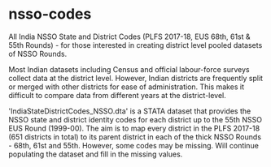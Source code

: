 # nsso-codes
 All India NSSO State and District Codes (PLFS 2017-18, EUS 68th, 61st &amp; 55th Rounds) - for those interested in creating district level pooled datasets of NSSO Rounds.

Most Indian datasets including Census and official labour-force surveys collect data at the district level. 
However, Indian districts are frequently split or merged with other districts for ease of administration. 
This makes it difficult to compare data from different years at the district-level.  

'IndiaStateDistrictCodes_NSSO.dta' is a STATA dataset that provides the NSSO state and district identity codes for each district up to the 55th NSSO EUS Round (1999-00). The aim is to map every district in the PLFS 2017-18 (651 districts in total) to its parent district in each of the thick NSSO Rounds - 68th, 61st and 55th.
However, some codes may be missing. Will continue populating the dataset and fill in the missing values. 
